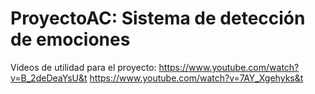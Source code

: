 # ProyectoAC: Sistema de detección de emociones

Videos de utilidad para el proyecto:
https://www.youtube.com/watch?v=B_2deDeaYsU&t
https://www.youtube.com/watch?v=7AY_Xgehyks&t
